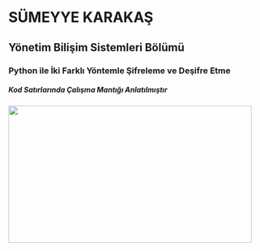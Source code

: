 <h1>SÜMEYYE KARAKAŞ </h1>
<h2>Yönetim Bilişim Sistemleri Bölümü </h2>
<h3> Python ile İki Farklı Yöntemle Şifreleme ve Deşifre Etme </h3>
<h5>Kod Satırlarında Çalışma Mantığı Anlatılmıştır</h5>

<img src="https://media0.giphy.com/media/l3dj09hpsfuYkijDi/giphy.gif?cid=790b7611d1ac4e4ac71fbdb2443f6e367c6b0845b1063907&rid=giphy.gif&ct=g" width="480" height="270" frameBorder="0" class="giphy-embed" allowFullScreen></img> 

